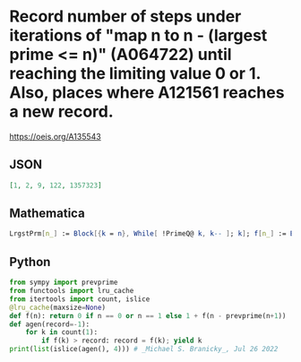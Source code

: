 # Record number of steps under iterations of "map n to n \- \(largest prime <\= n\)" \(A064722\) until reaching the limiting value 0 or 1\. Also, places where A121561 reaches a new record\.
https://oeis.org/A135543
## JSON
```JSON
[1, 2, 9, 122, 1357323]
```
## Mathematica
```Mathematica
LrgstPrm[n_] := Block[{k = n}, While[ !PrimeQ@ k, k-- ]; k]; f[n_] := Block[{c = 0, d = n}, While[d > 1, d = d - LrgstPrm@d; c++ ]; c]; lst = {}; record = -1; Do[ a = f@n; If[a > record, record = a; AppendTo[lst, a]; Print@ n], {n, 100}] (* _Robert G. Wilson v_ *)
```
## Python
```Python
from sympy import prevprime
from functools import lru_cache
from itertools import count, islice
@lru_cache(maxsize=None)
def f(n): return 0 if n == 0 or n == 1 else 1 + f(n - prevprime(n+1))
def agen(record=-1):
    for k in count(1):
        if f(k) > record: record = f(k); yield k
print(list(islice(agen(), 4))) # _Michael S. Branicky_, Jul 26 2022
```

